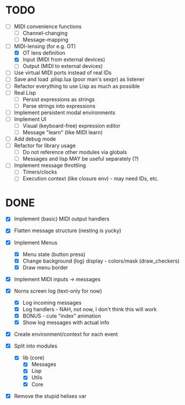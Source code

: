 # TODO
- [ ] MIDI convenience functions
    - [ ] Channel-changing
    - [ ] Message-mapping
- [ ] MIDI-lensing (for e.g. OT)
    - [x] OT lens definition
    - [x] Input (MIDI from external devices)
    - [ ] Output (MIDI to external devices)
- [ ] Use virtual MIDI ports instead of real IDs
- [ ] Save and load .plisp.lua (poor man's sexpr) as listener
- [ ] Refactor everything to use Lisp as much as possible
- [ ] Real Lisp
    - [ ] Persist expressions as strings
    - [ ] Parse strings into expressions 
- [ ] Implement persistent modal environments
- [ ] Implement UI
    - [ ] Visual (keyboard-free) expression editor
    - [ ] Message "learn" (like MIDI learn)
- [ ] Add debug mode
- [ ] Refactor for library usage
    - [ ] Do not reference other modules via globals
    - [ ] Messages and lisp MAY be useful separately (?)
- [ ] Implement message throttling
    - [ ] Timers/clocks
    - [ ] Execution context (like closure env) - may need IDs, etc.

# DONE
- [x] Implement (basic) MIDI output handlers
- [x] Flatten message structure (nesting is yucky)
- [x] Implement Menus
    - [x] Menu state (button press)
    - [x] Change background (log) display - colors/mask (draw_checkers)
    - [x] Draw menu border
- [x] Implement MIDI inputs -> messages
- [x] Norns screen log (text-only for now)
    - [x] Log incoming messages
    - [x] Log handlers - NAH, not now, I don't think this will work
    - [x] BONUS - cute "index" animation
    - [x] Show log messages with actual info
- [x] Create environment/context for each event
- [x] Split into modules
    - [x] lib (core)
        - [x] Messages
        - [x] Lisp
        - [x] Utils
        - [x] Core
- [x] Remove the stupid helixes var

